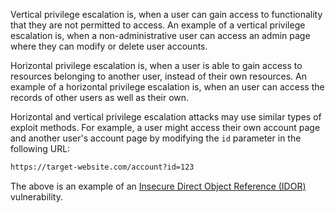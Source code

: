 Vertical privilege escalation is, when a user can gain access to functionality that they are not permitted to access. An example of a vertical privilege escalation is, when a non-administrative user can access an admin page where they can modify or delete user accounts.

Horizontal privilege escalation is, when a user is able to gain access to resources belonging to another user, instead of their own resources. An example of a horizontal privilege escalation is, when an user can access the records of other users as well as their own.

Horizontal and vertical privilege escalation attacks may use similar types of exploit methods. For example, a user might access their own account page and another user's account page by modifying the `id` parameter in the following URL:
```txt
https://target-website.com/account?id=123
```
The above is an example of an [Insecure Direct Object Reference (IDOR)](obsidian://open?vault=security-notes&file=Offensive%20Security%2FWeb%20Application%20Security%2FServer-side%20Vulnerabilities%2FAccess%20Control%2FTypes%20of%20Broken%20Access%20Controls%2FInsecure%20Direct%20Object%20References%2FIntroduction) vulnerability.